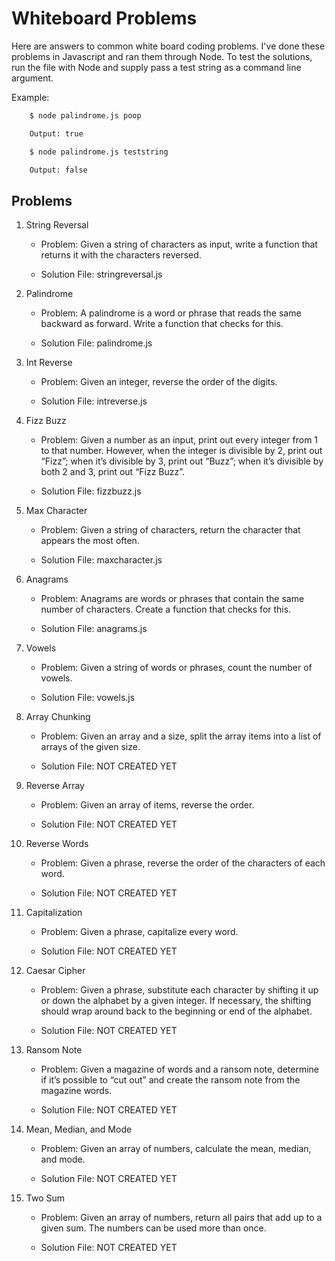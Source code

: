 # Whiteboard Problems

Here are answers to common white board coding problems.  I've done these problems in Javascript and ran them through Node. To test the solutions, run the file with Node and supply pass a test string as a command line argument.

Example:

```bash
    $ node palindrome.js poop

    Output: true

    $ node palindrome.js teststring

    Output: false
```

## Problems

1. String Reversal
    * Problem: Given a string of characters as input, write a function that returns it with the characters reversed.

    * Solution File: stringreversal.js

2. Palindrome
    * Problem: A palindrome is a word or phrase that reads the same backward as forward. Write a function that checks for this.

    * Solution File: palindrome.js

3. Int Reverse
    * Problem: Given an integer, reverse the order of the digits.

    * Solution File: intreverse.js

4. Fizz Buzz
    * Problem: Given a number as an input, print out every integer from 1 to that number. However, when the integer is divisible by 2, print out “Fizz”; when it’s divisible by 3, print out “Buzz”; when it’s divisible by both 2 and 3, print out “Fizz Buzz”.

    * Solution File: fizzbuzz.js

5. Max Character
    * Problem: Given a string of characters, return the character that appears the most often.

    * Solution File: maxcharacter.js

6. Anagrams
    * Problem: Anagrams are words or phrases that contain the same number of characters. Create a function that checks for this.

    * Solution File: anagrams.js

7. Vowels
    * Problem: Given a string of words or phrases, count the number of vowels.

    * Solution File: vowels.js

8. Array Chunking
    * Problem: Given an array and a size, split the array items into a list of arrays of the given size.

    * Solution File: NOT CREATED YET

9. Reverse Array
    * Problem: Given an array of items, reverse the order.

    * Solution File: NOT CREATED YET

10. Reverse Words
    * Problem: Given a phrase, reverse the order of the characters of each word.

    * Solution File: NOT CREATED YET

11. Capitalization
    * Problem: Given a phrase, capitalize every word.

    * Solution File: NOT CREATED YET

12. Caesar Cipher
    * Problem: Given a phrase, substitute each character by shifting it up or down the alphabet by a given integer. If necessary, the shifting should wrap around back to the beginning or end of the alphabet.

    * Solution File: NOT CREATED YET

13. Ransom Note
    * Problem: Given a magazine of words and a ransom note, determine if it’s possible to “cut out” and create the ransom note from the magazine words.

    * Solution File: NOT CREATED YET
    
14. Mean, Median, and Mode
    * Problem: Given an array of numbers, calculate the mean, median, and mode.

    * Solution File: NOT CREATED YET

15. Two Sum
    * Problem: Given an array of numbers, return all pairs that add up to a given sum. The numbers can be used more than once.

    * Solution File: NOT CREATED YET
